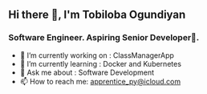 ## Hi there 👋, I'm Tobiloba Ogundiyan

### Software Engineer. Aspiring Senior Developer🥑.



- 🔭 I’m currently working on : ClassManagerApp
- 🌱 I’m currently learning : Docker and Kubernetes
- 💬 Ask me about : Software Development 
- 📫 How to reach me: apprentice_py@icloud.com



